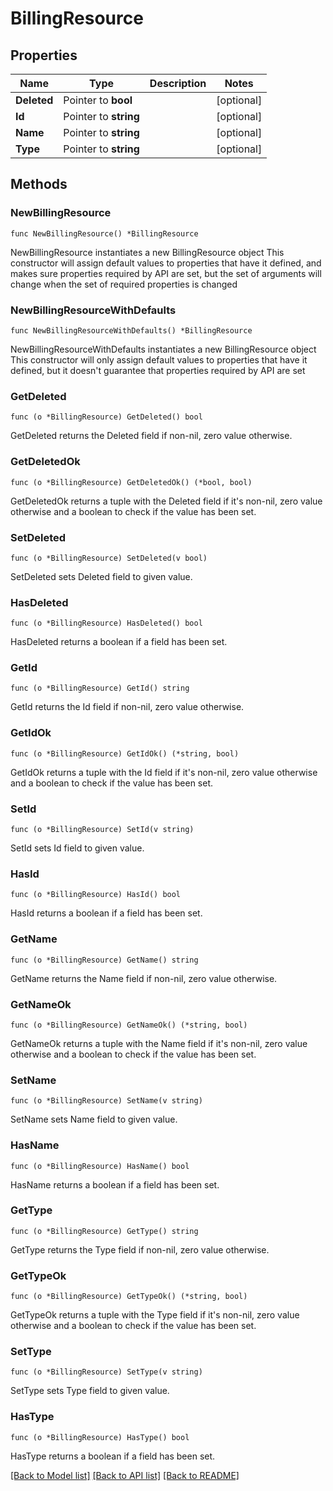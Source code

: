 # BillingResource

## Properties

Name | Type | Description | Notes
------------ | ------------- | ------------- | -------------
**Deleted** | Pointer to **bool** |  | [optional] 
**Id** | Pointer to **string** |  | [optional] 
**Name** | Pointer to **string** |  | [optional] 
**Type** | Pointer to **string** |  | [optional] 

## Methods

### NewBillingResource

`func NewBillingResource() *BillingResource`

NewBillingResource instantiates a new BillingResource object
This constructor will assign default values to properties that have it defined,
and makes sure properties required by API are set, but the set of arguments
will change when the set of required properties is changed

### NewBillingResourceWithDefaults

`func NewBillingResourceWithDefaults() *BillingResource`

NewBillingResourceWithDefaults instantiates a new BillingResource object
This constructor will only assign default values to properties that have it defined,
but it doesn't guarantee that properties required by API are set

### GetDeleted

`func (o *BillingResource) GetDeleted() bool`

GetDeleted returns the Deleted field if non-nil, zero value otherwise.

### GetDeletedOk

`func (o *BillingResource) GetDeletedOk() (*bool, bool)`

GetDeletedOk returns a tuple with the Deleted field if it's non-nil, zero value otherwise
and a boolean to check if the value has been set.

### SetDeleted

`func (o *BillingResource) SetDeleted(v bool)`

SetDeleted sets Deleted field to given value.

### HasDeleted

`func (o *BillingResource) HasDeleted() bool`

HasDeleted returns a boolean if a field has been set.

### GetId

`func (o *BillingResource) GetId() string`

GetId returns the Id field if non-nil, zero value otherwise.

### GetIdOk

`func (o *BillingResource) GetIdOk() (*string, bool)`

GetIdOk returns a tuple with the Id field if it's non-nil, zero value otherwise
and a boolean to check if the value has been set.

### SetId

`func (o *BillingResource) SetId(v string)`

SetId sets Id field to given value.

### HasId

`func (o *BillingResource) HasId() bool`

HasId returns a boolean if a field has been set.

### GetName

`func (o *BillingResource) GetName() string`

GetName returns the Name field if non-nil, zero value otherwise.

### GetNameOk

`func (o *BillingResource) GetNameOk() (*string, bool)`

GetNameOk returns a tuple with the Name field if it's non-nil, zero value otherwise
and a boolean to check if the value has been set.

### SetName

`func (o *BillingResource) SetName(v string)`

SetName sets Name field to given value.

### HasName

`func (o *BillingResource) HasName() bool`

HasName returns a boolean if a field has been set.

### GetType

`func (o *BillingResource) GetType() string`

GetType returns the Type field if non-nil, zero value otherwise.

### GetTypeOk

`func (o *BillingResource) GetTypeOk() (*string, bool)`

GetTypeOk returns a tuple with the Type field if it's non-nil, zero value otherwise
and a boolean to check if the value has been set.

### SetType

`func (o *BillingResource) SetType(v string)`

SetType sets Type field to given value.

### HasType

`func (o *BillingResource) HasType() bool`

HasType returns a boolean if a field has been set.


[[Back to Model list]](../README.md#documentation-for-models) [[Back to API list]](../README.md#documentation-for-api-endpoints) [[Back to README]](../README.md)


